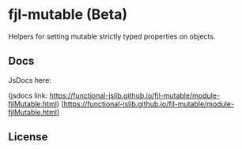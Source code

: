# fjl-mutable (Beta)
Helpers for setting mutable strictly typed properties on objects.

## Docs
JsDocs here:

(jsdocs link: https://functional-jslib.github.io/fjl-mutable/module-fjlMutable.html)
 [https://functional-jslib.github.io/fjl-mutable/module-fjlMutable.html]

## License
